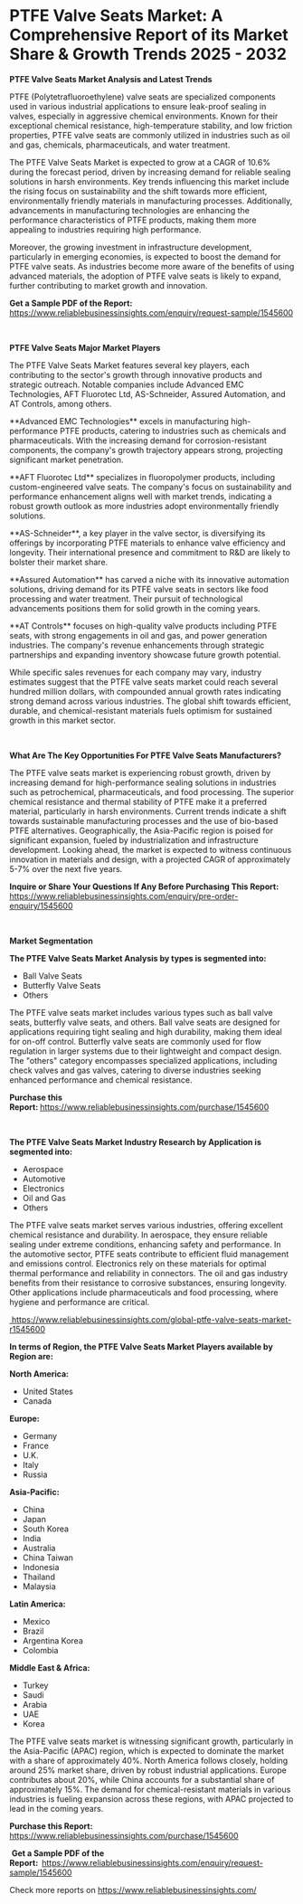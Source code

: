 <p><h1>PTFE Valve Seats Market: A Comprehensive Report of its Market Share & Growth Trends 2025 - 2032</h1></p><p><strong>PTFE Valve Seats Market Analysis and Latest Trends</strong></p>
<p><p>PTFE (Polytetrafluoroethylene) valve seats are specialized components used in various industrial applications to ensure leak-proof sealing in valves, especially in aggressive chemical environments. Known for their exceptional chemical resistance, high-temperature stability, and low friction properties, PTFE valve seats are commonly utilized in industries such as oil and gas, chemicals, pharmaceuticals, and water treatment.</p><p>The PTFE Valve Seats Market is expected to grow at a CAGR of 10.6% during the forecast period, driven by increasing demand for reliable sealing solutions in harsh environments. Key trends influencing this market include the rising focus on sustainability and the shift towards more efficient, environmentally friendly materials in manufacturing processes. Additionally, advancements in manufacturing technologies are enhancing the performance characteristics of PTFE products, making them more appealing to industries requiring high performance.</p><p>Moreover, the growing investment in infrastructure development, particularly in emerging economies, is expected to boost the demand for PTFE valve seats. As industries become more aware of the benefits of using advanced materials, the adoption of PTFE valve seats is likely to expand, further contributing to market growth and innovation.</p></p>
<p><strong>Get a Sample PDF of the Report:&nbsp;</strong> <a href="https://www.reliablebusinessinsights.com/enquiry/request-sample/1545600?utm_campaign=2330&utm_medium=2&utm_source=Github&utm_content=ia&utm_term=17022025&utm_id=ptfe-valve-seats">https://www.reliablebusinessinsights.com/enquiry/request-sample/1545600</a></p>
<p>&nbsp;</p>
<p><strong>PTFE Valve Seats Major Market Players</strong></p>
<p><p>The PTFE Valve Seats Market features several key players, each contributing to the sector's growth through innovative products and strategic outreach. Notable companies include Advanced EMC Technologies, AFT Fluorotec Ltd, AS-Schneider, Assured Automation, and AT Controls, among others.</p><p>**Advanced EMC Technologies** excels in manufacturing high-performance PTFE products, catering to industries such as chemicals and pharmaceuticals. With the increasing demand for corrosion-resistant components, the company's growth trajectory appears strong, projecting significant market penetration.</p><p>**AFT Fluorotec Ltd** specializes in fluoropolymer products, including custom-engineered valve seats. The company's focus on sustainability and performance enhancement aligns well with market trends, indicating a robust growth outlook as more industries adopt environmentally friendly solutions.</p><p>**AS-Schneider**, a key player in the valve sector, is diversifying its offerings by incorporating PTFE materials to enhance valve efficiency and longevity. Their international presence and commitment to R&D are likely to bolster their market share.</p><p>**Assured Automation** has carved a niche with its innovative automation solutions, driving demand for its PTFE valve seats in sectors like food processing and water treatment. Their pursuit of technological advancements positions them for solid growth in the coming years.</p><p>**AT Controls** focuses on high-quality valve products including PTFE seats, with strong engagements in oil and gas, and power generation industries. The company's revenue enhancements through strategic partnerships and expanding inventory showcase future growth potential.</p><p>While specific sales revenues for each company may vary, industry estimates suggest that the PTFE valve seats market could reach several hundred million dollars, with compounded annual growth rates indicating strong demand across various industries. The global shift towards efficient, durable, and chemical-resistant materials fuels optimism for sustained growth in this market sector.</p></p>
<p>&nbsp;</p>
<p><strong>What Are The Key Opportunities For PTFE Valve Seats Manufacturers?</strong></p>
<p><p>The PTFE valve seats market is experiencing robust growth, driven by increasing demand for high-performance sealing solutions in industries such as petrochemical, pharmaceuticals, and food processing. The superior chemical resistance and thermal stability of PTFE make it a preferred material, particularly in harsh environments. Current trends indicate a shift towards sustainable manufacturing processes and the use of bio-based PTFE alternatives. Geographically, the Asia-Pacific region is poised for significant expansion, fueled by industrialization and infrastructure development. Looking ahead, the market is expected to witness continuous innovation in materials and design, with a projected CAGR of approximately 5-7% over the next five years.</p></p>
<p><strong>Inquire or Share Your Questions If Any Before Purchasing This Report:</strong> <a href="https://www.reliablebusinessinsights.com/enquiry/pre-order-enquiry/1545600?utm_campaign=2330&utm_medium=2&utm_source=Github&utm_content=ia&utm_term=17022025&utm_id=ptfe-valve-seats">https://www.reliablebusinessinsights.com/enquiry/pre-order-enquiry/1545600</a></p>
<p>&nbsp;</p>
<p><strong>Market Segmentation</strong></p>
<p><strong>The PTFE Valve Seats Market Analysis by types is segmented into:</strong></p>
<p><ul><li>Ball Valve Seats</li><li>Butterfly Valve Seats</li><li>Others</li></ul></p>
<p><p>The PTFE valve seats market includes various types such as ball valve seats, butterfly valve seats, and others. Ball valve seats are designed for applications requiring tight sealing and high durability, making them ideal for on-off control. Butterfly valve seats are commonly used for flow regulation in larger systems due to their lightweight and compact design. The "others" category encompasses specialized applications, including check valves and gas valves, catering to diverse industries seeking enhanced performance and chemical resistance.</p></p>
<p><strong>Purchase this Report:&nbsp;</strong><a href="https://www.reliablebusinessinsights.com/purchase/1545600?utm_campaign=2330&utm_medium=2&utm_source=Github&utm_content=ia&utm_term=17022025&utm_id=ptfe-valve-seats">https://www.reliablebusinessinsights.com/purchase/1545600</a></p>
<p>&nbsp;</p>
<p><strong>The PTFE Valve Seats Market Industry Research by Application is segmented into:</strong></p>
<p><ul><li>Aerospace</li><li>Automotive</li><li>Electronics</li><li>Oil and Gas</li><li>Others</li></ul></p>
<p><p>The PTFE valve seats market serves various industries, offering excellent chemical resistance and durability. In aerospace, they ensure reliable sealing under extreme conditions, enhancing safety and performance. In the automotive sector, PTFE seats contribute to efficient fluid management and emissions control. Electronics rely on these materials for optimal thermal performance and reliability in connectors. The oil and gas industry benefits from their resistance to corrosive substances, ensuring longevity. Other applications include pharmaceuticals and food processing, where hygiene and performance are critical.</p></p>
<p><a href="https://www.reliablebusinessinsights.com/global-ptfe-valve-seats-market-r1545600?utm_campaign=2330&utm_medium=2&utm_source=Github&utm_content=ia&utm_term=17022025&utm_id=ptfe-valve-seats">&nbsp;https://www.reliablebusinessinsights.com/global-ptfe-valve-seats-market-r1545600</a></p>
<p><strong>In terms of Region, the PTFE Valve Seats Market Players available by Region are:</strong></p>
<p>
    <p> <strong> North America: </strong>
        <ul>
            <li>United States</li>
            <li>Canada</li>
        </ul>
        </p> 
    <p> <strong> Europe: </strong>
        <ul>
            <li>Germany</li>
            <li>France</li>
            <li>U.K.</li>
            <li>Italy</li>
            <li>Russia</li>
        </ul>
        </p> 
    <p> <strong> Asia-Pacific: </strong>
        <ul>
            <li>China</li>
            <li>Japan</li>
            <li>South Korea</li>
            <li>India</li>
            <li>Australia</li>
            <li>China Taiwan</li>
            <li>Indonesia</li>
            <li>Thailand</li>
            <li>Malaysia</li>
        </ul>
        </p> 
    <p> <strong> Latin America: </strong>
        <ul>
            <li>Mexico</li>
            <li>Brazil</li>
            <li>Argentina Korea</li>
            <li>Colombia</li>
        </ul>
        </p> 
    <p> <strong> Middle East & Africa: </strong>
        <ul>
            <li>Turkey</li>
            <li>Saudi</li>
            <li>Arabia</li>
            <li>UAE</li>
            <li>Korea</li>
        </ul>
    </p>
    </p>
<p><p>The PTFE valve seats market is witnessing significant growth, particularly in the Asia-Pacific (APAC) region, which is expected to dominate the market with a share of approximately 40%. North America follows closely, holding around 25% market share, driven by robust industrial applications. Europe contributes about 20%, while China accounts for a substantial share of approximately 15%. The demand for chemical-resistant materials in various industries is fueling expansion across these regions, with APAC projected to lead in the coming years.</p></p>
<p><strong>Purchase this Report: </strong><a href="https://www.reliablebusinessinsights.com/purchase/1545600?utm_campaign=2330&utm_medium=2&utm_source=Github&utm_content=ia&utm_term=17022025&utm_id=ptfe-valve-seats">https://www.reliablebusinessinsights.com/purchase/1545600</a></p>
<p>&nbsp;<strong>Get a Sample PDF of the Report:&nbsp;&nbsp;</strong><a href="https://www.reliablebusinessinsights.com/enquiry/request-sample/1545600?utm_campaign=2330&utm_medium=2&utm_source=Github&utm_content=ia&utm_term=17022025&utm_id=ptfe-valve-seats">https://www.reliablebusinessinsights.com/enquiry/request-sample/1545600</a></p>
<p><strong></strong></p>
<p>Check more reports on <a href="https://www.reliablebusinessinsights.com/?utm_campaign=2330&utm_medium=2&utm_source=Github&utm_content=ia&utm_term=17022025&utm_id=ptfe-valve-seats">https://www.reliablebusinessinsights.com/</a></p>